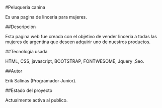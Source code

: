 #Peluqueria canina

Es una pagina de linceria para mujeres.

##Descripción

Esta pagina web fue creada con el objetivo  de vender linceria a todas las mujeres de argentina que deseen adquirir uno de nuestros productos.

##Tecnologia usada

HTML, CSS, javascript, BOOTSTRAP, FONTWESOME, Jquery ,Seo.

##Autor

Erik Salinas (Programador Junior).

##Estado del proyecto

Actualmente activa al publico.